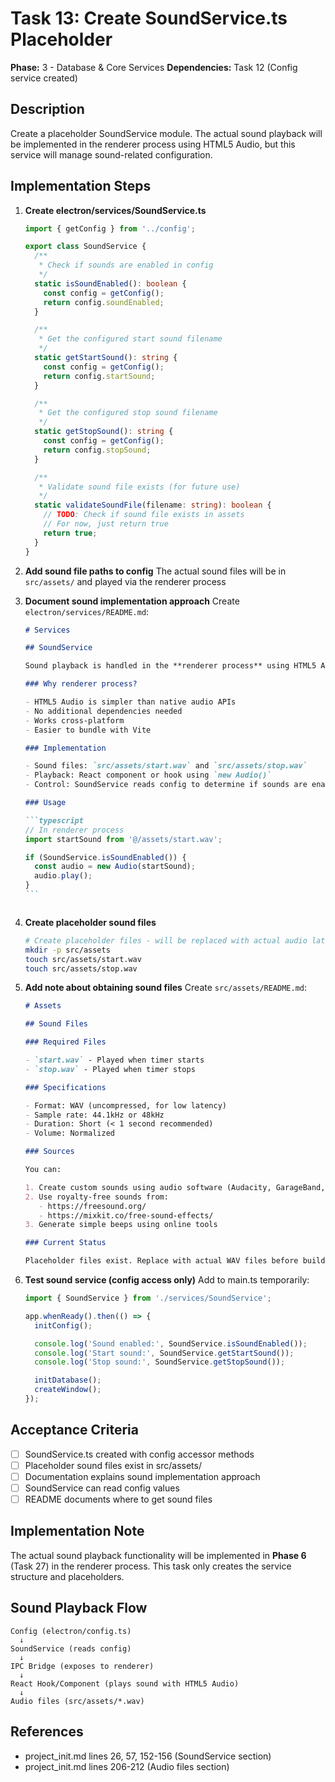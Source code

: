 # Task 13: Create SoundService.ts Placeholder

**Phase:** 3 - Database & Core Services
**Dependencies:** Task 12 (Config service created)

## Description

Create a placeholder SoundService module. The actual sound playback will be implemented in the renderer process using HTML5 Audio, but this service will manage sound-related configuration.

## Implementation Steps

1. **Create electron/services/SoundService.ts**

   ```typescript
   import { getConfig } from '../config';

   export class SoundService {
     /**
      * Check if sounds are enabled in config
      */
     static isSoundEnabled(): boolean {
       const config = getConfig();
       return config.soundEnabled;
     }

     /**
      * Get the configured start sound filename
      */
     static getStartSound(): string {
       const config = getConfig();
       return config.startSound;
     }

     /**
      * Get the configured stop sound filename
      */
     static getStopSound(): string {
       const config = getConfig();
       return config.stopSound;
     }

     /**
      * Validate sound file exists (for future use)
      */
     static validateSoundFile(filename: string): boolean {
       // TODO: Check if sound file exists in assets
       // For now, just return true
       return true;
     }
   }
   ```

2. **Add sound file paths to config**
   The actual sound files will be in `src/assets/` and played via the renderer process

3. **Document sound implementation approach**
   Create `electron/services/README.md`:

   ````markdown
   # Services

   ## SoundService

   Sound playback is handled in the **renderer process** using HTML5 Audio API.

   ### Why renderer process?

   - HTML5 Audio is simpler than native audio APIs
   - No additional dependencies needed
   - Works cross-platform
   - Easier to bundle with Vite

   ### Implementation

   - Sound files: `src/assets/start.wav` and `src/assets/stop.wav`
   - Playback: React component or hook using `new Audio()`
   - Control: SoundService reads config to determine if sounds are enabled

   ### Usage

   ```typescript
   // In renderer process
   import startSound from '@/assets/start.wav';

   if (SoundService.isSoundEnabled()) {
     const audio = new Audio(startSound);
     audio.play();
   }
   ```
   ````

   ```

   ```

4. **Create placeholder sound files**

   ```bash
   # Create placeholder files - will be replaced with actual audio later
   mkdir -p src/assets
   touch src/assets/start.wav
   touch src/assets/stop.wav
   ```

5. **Add note about obtaining sound files**
   Create `src/assets/README.md`:

   ```markdown
   # Assets

   ## Sound Files

   ### Required Files

   - `start.wav` - Played when timer starts
   - `stop.wav` - Played when timer stops

   ### Specifications

   - Format: WAV (uncompressed, for low latency)
   - Sample rate: 44.1kHz or 48kHz
   - Duration: Short (< 1 second recommended)
   - Volume: Normalized

   ### Sources

   You can:

   1. Create custom sounds using audio software (Audacity, GarageBand, etc.)
   2. Use royalty-free sounds from:
      - https://freesound.org/
      - https://mixkit.co/free-sound-effects/
   3. Generate simple beeps using online tools

   ### Current Status

   Placeholder files exist. Replace with actual WAV files before building.
   ```

6. **Test sound service (config access only)**
   Add to main.ts temporarily:

   ```typescript
   import { SoundService } from './services/SoundService';

   app.whenReady().then(() => {
     initConfig();

     console.log('Sound enabled:', SoundService.isSoundEnabled());
     console.log('Start sound:', SoundService.getStartSound());
     console.log('Stop sound:', SoundService.getStopSound());

     initDatabase();
     createWindow();
   });
   ```

## Acceptance Criteria

- [ ] SoundService.ts created with config accessor methods
- [ ] Placeholder sound files exist in src/assets/
- [ ] Documentation explains sound implementation approach
- [ ] SoundService can read config values
- [ ] README documents where to get sound files

## Implementation Note

The actual sound playback functionality will be implemented in **Phase 6** (Task 27) in the renderer process. This task only creates the service structure and placeholders.

## Sound Playback Flow

```
Config (electron/config.ts)
  ↓
SoundService (reads config)
  ↓
IPC Bridge (exposes to renderer)
  ↓
React Hook/Component (plays sound with HTML5 Audio)
  ↓
Audio files (src/assets/*.wav)
```

## References

- project_init.md lines 26, 57, 152-156 (SoundService section)
- project_init.md lines 206-212 (Audio files section)
